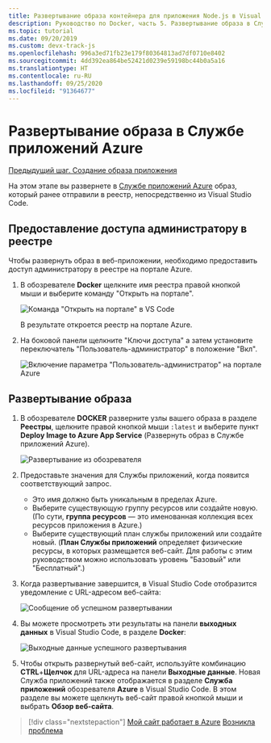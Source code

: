 ```yaml
---
title: Развертывание образа контейнера для приложения Node.js в Visual Studio Code
description: Руководство по Docker, часть 5. Развертывание образа в Службе приложений Azure
ms.topic: tutorial
ms.date: 09/20/2019
ms.custom: devx-track-js
ms.openlocfilehash: 996a3ed71fb23e179f80364813ad7df0710e8402
ms.sourcegitcommit: 4dd392ea864be52421d0239e59198bc44b0a5a16
ms.translationtype: HT
ms.contentlocale: ru-RU
ms.lasthandoff: 09/25/2020
ms.locfileid: "91364677"
---
```

# <a name="deploy-the-image-to-azure-app-service"></a>Развертывание образа в Службе приложений Azure

[Предыдущий шаг. Создание образа приложения](tutorial-vscode-docker-node-04.md)

На этом этапе вы развернете в [Службе приложений Azure](https://azure.microsoft.com/services/app-service/) образ, который ранее отправили в реестр, непосредственно из Visual Studio Code.

## <a name="enable-admin-access-on-the-registry"></a>Предоставление доступа администратору в реестре

Чтобы развернуть образ в веб-приложении, необходимо предоставить доступ администратору в реестре на портале Azure.

1. В обозревателе **Docker** щелкните имя реестра правой кнопкой мыши и выберите команду "Открыть на портале". 

    ![Команда "Открыть на портале" в VS Code](media/deploy-containers/open-in-portal.png)

    В результате откроется реестр на портале Azure.

1. На боковой панели щелкните "Ключи доступа" а затем установите переключатель "Пользователь-администратор" в положение "Вкл".  
    
    ![Включение параметра "Пользователь-администратор" на портале Azure](media/deploy-containers/access-keys.png)

## <a name="deploy-image"></a>Развертывание образа

1. В обозревателе **DOCKER** разверните узлы вашего образа в разделе **Реестры**, щелкните правой кнопкой мыши `:latest` и выберите пункт **Deploy Image to Azure App Service** (Развернуть образ в Службе приложений Azure).

    ![Развертывание из обозревателя](media/deploy-containers/deploy-image-command.png)

1. Предоставьте значения для Службы приложений, когда появится соответствующий запрос.

    - Это имя должно быть уникальным в пределах Azure.
    - Выберите существующую группу ресурсов или создайте новую. (По сути, **группа ресурсов** — это именованная коллекция всех ресурсов приложения в Azure.)
    - Выберите существующий план службы приложений или создайте новый. (**План Службы приложений** определяет физические ресурсы, в которых размещается веб-сайт. Для работы с этим руководством можно использовать уровень "Базовый" или "Бесплатный".)

1. Когда развертывание завершится, в Visual Studio Code отобразится уведомление с URL-адресом веб-сайта:

    ![Сообщение об успешном развертывании](media/deploy-containers/deploy-successful.png)

1. Вы можете просмотреть эти результаты на панели **выходных данных** в Visual Studio Code, в разделе **Docker**:

    ![Выходные данные успешного развертывания](media/deploy-containers/deploy-output.png)

1. Чтобы открыть развернутый веб-сайт, используйте комбинацию **CTRL**+**Щелчок** для URL-адреса на панели **Выходные данные**. Новая Служба приложений также отображается в разделе **Служба приложений** обозревателя **Azure** в Visual Studio Code. В этом разделе вы можете щелкнуть веб-сайт правой кнопкой мыши и выбрать **Обзор веб-сайта**.

> [!div class="nextstepaction"]
> [Мой сайт работает в Azure](tutorial-vscode-docker-node-06.md) [Возникла проблема](https://www.research.net/r/PWZWZ52?tutorial=docker-extension&step=deploy-app)
